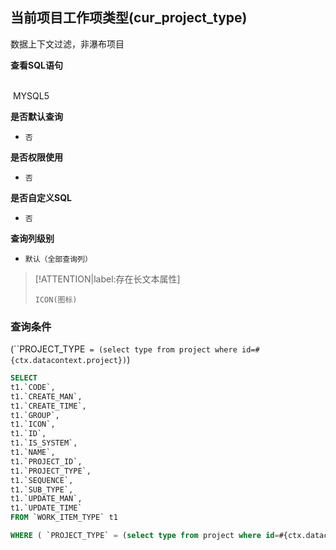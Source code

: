 ## 当前项目工作项类型(cur_project_type) <!-- {docsify-ignore-all} -->

数据上下文过滤，非瀑布项目

<p class="panel-title"><b>查看SQL语句</b></p>
<br>

<el-row>
&nbsp;<el-tag @click="MYSQL5 = true">MYSQL5</el-tag>
</el-row>

<br>
<p class="panel-title"><b>是否默认查询</b></p>

* `否`

<p class="panel-title"><b>是否权限使用</b></p>

* `否`

<p class="panel-title"><b>是否自定义SQL</b></p>

* `否`

<p class="panel-title"><b>查询列级别</b></p>

* `默认（全部查询列）`

> [!ATTENTION|label:存在长文本属性]
>
> `ICON(图标)`



### 查询条件

(``PROJECT_TYPE` = (select type from project where id=#{ctx.datacontext.project})`)





<el-dialog v-model="MYSQL5" title="MYSQL5">

```sql
SELECT
t1.`CODE`,
t1.`CREATE_MAN`,
t1.`CREATE_TIME`,
t1.`GROUP`,
t1.`ICON`,
t1.`ID`,
t1.`IS_SYSTEM`,
t1.`NAME`,
t1.`PROJECT_ID`,
t1.`PROJECT_TYPE`,
t1.`SEQUENCE`,
t1.`SUB_TYPE`,
t1.`UPDATE_MAN`,
t1.`UPDATE_TIME`
FROM `WORK_ITEM_TYPE` t1 

WHERE ( `PROJECT_TYPE` = (select type from project where id=#{ctx.datacontext.project}) )
```

</el-dialog>

<script>
 const { createApp } = Vue
  createApp({
    data() {
      return {
                MYSQL5 : false
        
      }
    },
    methods: {
    }
  }).use(ElementPlus).mount('#app')
</script>